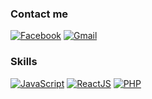 ### Contact me
                  
[![Facebook](https://img.shields.io/badge/facebook-%231877F2.svg?&style=for-the-badge&logo=facebook&logoColor=white)](https://www.facebook.com/nguyen.rin.7737/)
[![Gmail](https://img.shields.io/badge/gmail-red?&style=for-the-badge&logo=gmail&logoColor=white)](https://mail.google.com/mail/u/0/?fs=1&to=vanrin24071998@gmail.com&su=SUBJECT&body=BODY&tf=cm)

### Skills

[![JavaScript](https://img.shields.io/badge/javaScript-%231DA1F2.svg?&style=for-the-badge&logo=javascript&logoColor=white)]()
[![ReactJS](https://img.shields.io/badge/reactjs-%233498DB.svg?&style=for-the-badge&logo=react&logoColor=white)]()
[![PHP](https://img.shields.io/badge/php-brightgreen?&style=for-the-badge&logo=php&logoColor=white)]()
